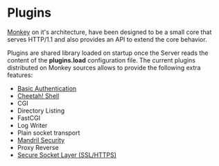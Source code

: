 # Plugins

[Monkey](http://monkey-project.com) on it's architecture, have been designed to be a small core that serves HTTP/1.1 and also provides an API to extend the core behavior.

Plugins are shared library loaded on startup once the Server reads the content of the __plugins.load__ configuration file. The current plugins distributed on Monkey sources allows to provide the following extra features:

 * [Basic Authentication](basic_auth.md)
 * [Cheetah! Shell](cheetah_shell.md)
 * CGI
 * Directory Listing
 * FastCGI
 * Log Writer
 * Plain socket transport
 * [Mandril Security](mandril_security.md)
 * Proxy Reverse
 * [Secure Socket Layer (SSL/HTTPS)](polarssl.md)
